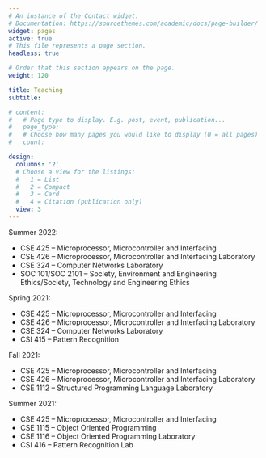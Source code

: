 ```yaml
---
# An instance of the Contact widget.
# Documentation: https://sourcethemes.com/academic/docs/page-builder/
widget: pages
active: true
# This file represents a page section.
headless: true

# Order that this section appears on the page.
weight: 120

title: Teaching
subtitle:

# content:
#   # Page type to display. E.g. post, event, publication...
#   page_type: 
#   # Choose how many pages you would like to display (0 = all pages)
#   count: 

design:
  columns: '2'
  # Choose a view for the listings:
  #   1 = List
  #   2 = Compact
  #   3 = Card
  #   4 = Citation (publication only)
  view: 3
---
```


Summer 2022:

- CSE 425 – Microprocessor, Microcontroller and Interfacing
- CSE 426 – Microprocessor, Microcontroller and Interfacing Laboratory
- CSE 324 – Computer Networks Laboratory
- SOC 101/SOC 2101 – Society, Environment and Engineering Ethics/Society, Technology and Engineering Ethics

 Spring 2021:

- CSE 425 – Microprocessor, Microcontroller and Interfacing
- CSE 426 – Microprocessor, Microcontroller and Interfacing Laboratory
- CSE 324 – Computer Networks Laboratory
- CSI 415 – Pattern Recognition

Fall 2021:

- CSE 425 – Microprocessor, Microcontroller and Interfacing
- CSE 426 – Microprocessor, Microcontroller and Interfacing Laboratory
- CSE 1112 –  Structured Programming Language Laboratory

Summer 2021:

- CSE 425 – Microprocessor, Microcontroller and Interfacing
- CSE 1115 – Object Oriented Programming
- CSE 1116 – Object Oriented Programming Laboratory
- CSI 416 – Pattern Recognition Lab
